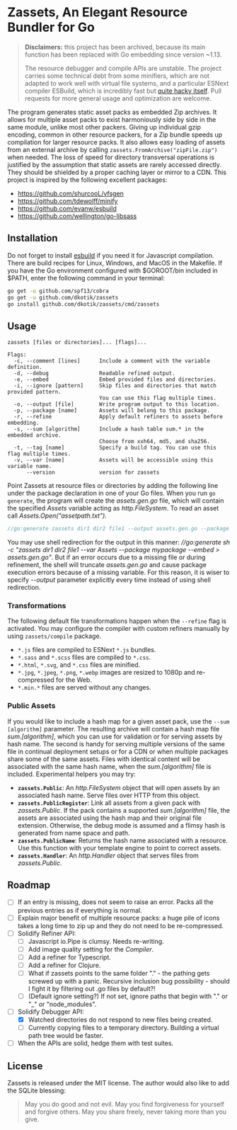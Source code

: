 # Zassets, An Elegant Resource Bundler for Go

> **Disclaimers:** this project has been archived, because its main function has been replaced with Go embedding since version ~1.13.
>
> The resource debugger and compile APIs are unstable. The project carries some technical debt from some minifiers, which are not adapted to work well with virtual file systems, and a particular ESNext compiler ESBuild, which is incredibly fast but [quite hacky itself](https://github.com/evanw/esbuild/issues/13#issuecomment-587111778). Pull requests for more general usage and optimization are welcome.

The program generates static asset packs as embedded Zip archives. It allows for multiple asset packs to exist harmoniously side by side in the same module, unlike most other packers. Giving up individual gzip encoding, common in other resource packers, for a Zip bundle speeds up compilation for larger resource packs. It also allows easy loading of assets from an external archive by calling `zassets.FromArchive("zipFile.zip")` when needed. The loss of speed for directory transversal operations is justified by the assumption that static assets are rarely accessed directly. They should be shielded by a proper caching layer or mirror to a CDN. This project is inspired by the following excellent packages:

- https://github.com/shurcooL/vfsgen
- https://github.com/tdewolff/minify
- https://github.com/evanw/esbuild
- https://github.com/wellington/go-libsass

## Installation

Do not forget to install [esbuild](https://github.com/evanw/esbuild) if you need it for Javascript compilation.
There are build recipes for Linux, Windows, and MacOS in the Makefile. If you have the Go environment configured with $GOROOT/bin included in $PATH, enter the following command in your terminal:

```sh
go get -u github.com/spf13/cobra
go get -u github.com/dkotik/zassets
go install github.com/dkotik/zassets/cmd/zassets
```

## Usage

```
zassets [files or directories]... [flags]...

Flags:
  -c, --comment [lines]      Include a comment with the variable definition.
  -d, --debug                Readable refined output.
  -e, --embed                Embed provided files and directories.
  -i, --ignore [pattern]     Skip files and directories that match provided pattern.
                             You can use this flag multiple times.
  -o, --output [file]        Write program output to this location.
  -p, --package [name]       Assets will belong to this package.
  -r, --refine               Apply default refiners to assets before embedding.
  -s, --sum [algorithm]      Include a hash table sum.* in the embedded archive.
                             Choose from xxh64, md5, and sha256.
  -t, --tag [name]           Specify a build tag. You can use this flag multiple times.
  -v, --var [name]           Assets will be accessible using this variable name.
      --version              version for zassets
```

Point Zassets at resource files or directories by adding the following line under the package declaration in one of your Go files. When you run `go generate`, the program will create the _assets.gen.go_ file, which will contain the specified _Assets_ variable acting as _http.FileSystem_. To read an asset call _Assets.Open("assetpath.txt")_.

```go
//go:generate zassets dir1 dir2 file1 --output assets.gen.go --package mypackage --var Assets --embed
```

You may use shell redirection for the output in this manner: _//go:generate sh -c "zassets dir1 dir2 file1 --var Assets --package mypackage --embed > assets.gen.go"_. But if an error occurs due to a missing file or during refinement, the shell will truncate _assets.gen.go_ and cause package execution errors because of a missing variable. For this reason, it is wiser to specify _--output_ parameter explicitly every time instead of using shell redirection.

### Transformations

The following default file transformations happen when the `--refine` flag is activated. You may configure the compiler with custom refiners manually by using `zassets/compile` package.

- `*.js` files are compiled to ESNext `*.js` bundles.
- `*.sass` and `*.scss` files are compiled to `*.css`.
- `*.html`, `*.svg`, and `*.css` files are minified.
- `*.jpg`, `*.jpeg`, `*.png`, `*.webp` images are resized to 1080p and re-compressed for the Web.
- `*.min.*` files are served without any changes.

### Public Assets

If you would like to include a hash map for a given asset pack, use the `--sum [algorithm]` parameter. The resulting archive will contain a hash map file _sum.[algorithm]_, which you can use for validation or for serving assets by hash name. The second is handy for serving multiple versions of the same file in continual deployment setups or for a CDN or when multiple packages share some of the same assets. Files with identical content will be associated with the same hash name, when the _sum.[algorithm]_ file is included. Experimental helpers you may try:

- **`zassets.Public`**: An _http.FileSystem_ object that will open assets by an associated hash name. Serve files over HTTP from this object.
- **`zassets.PublicRegister`**: Link all assets from a given pack with _zassets.Public_. If the pack contains a supported _sum.[algorithm]_ file, the assets are associated using the hash map and their original file extension. Otherwise, the debug mode is assumed and a flimsy hash is generated from name space and path.
- **`zassets.PublicName`**: Returns the hash name associated with a resource. Use this function with your template engine to point to correct assets.
- **`zassets.Handler`**: An _http.Handler_ object that serves files from _zassets.Public_.

## Roadmap

- [ ] If an entry is missing, does not seem to raise an error. Packs all the previous entries as if everything is normal.
- [ ] Explain major benefit of multiple resource packs: a huge pile of icons takes a long time to zip up and they do not need to be re-compressed.
- [ ] Solidify Refiner API:
  - [ ] Javascript io.Pipe is clumsy. Needs re-writing.
  - [ ] Add image quality setting for the _Compiler_.
  - [ ] Add a refiner for Typescript.
  - [ ] Add a refiner for Clojure.
  - [ ] What if zassets points to the same folder "." - the pathing gets screwed up with a panic. Recursive inclusion bug possibility - should I fight it by filtering out .go files by default?!
  - [ ] (Default ignore setting?) If not set, ignore paths that begin with "." or "\_" or "node_modules".
- [ ] Solidify Debugger API:
  - [x] Watched directories do not respond to new files being created.
  - [ ] Currently copying files to a temporary directory. Building a virtual path tree would be faster.
- [ ] When the APIs are solid, hedge them with test suites.

## License

Zassets is released under the MIT license. The author would also like to add the SQLite blessing:

> May you do good and not evil. May you find forgiveness for yourself and forgive others. May you share freely, never taking more than you give.
